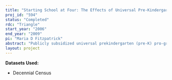 ```yaml
---
title: "Starting School at Four: The Effects of Universal Pre-Kindergarten on Children and Mothers"
proj_id: "594"
status: "Completed"
rdc: "Triangle"
start_year: "2006"
end_year: "2009"
pi: "Maria D Fitzpatrick"
abstract: "Publicly subsidized universal prekindergarten (pre-K) pro-grams have received consider-able attention in recent years as an avenue for both promoting school readiness and providing child care. In this study we will estimate the effects of Pre-K programs on children’s enrollment in preschool and on the labor supply (e.g., hours worked and wages) and welfare receipt of mothers. Each program has an age cutoff for enrollment. The methodology will employ exogenous differences in eligibility across states and from these age restrictions to create ‘treatment’ and ‘control’ groups which will be used to determine program effects. The dataset used will be the 2000 confidential decennial long form sample. The project will produce valuable estimates for use in an academic journal article. Better understanding of family behavior regarding work and child care produced by this project will allow for insight that could change the way the Census Bureau asks its questions regarding early childhood education and care."
layout: project
---
```


**Datasets Used:**

  - Decennial Census 

